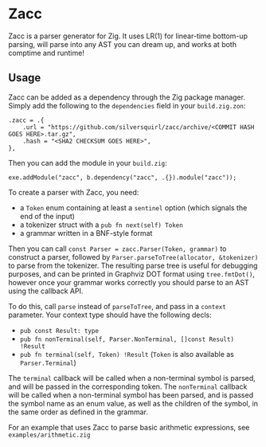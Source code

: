 # Zacc

Zacc is a parser generator for Zig. It uses LR(1) for linear-time bottom-up parsing, will parse into any AST you can dream up, and works at both comptime and runtime!

## Usage

Zacc can be added as a dependency through the Zig package manager.
Simply add the following to the `dependencies` field in your `build.zig.zon`:

```zig
.zacc = .{
    .url = "https://github.com/silversquirl/zacc/archive/<COMMIT HASH GOES HERE>.tar.gz",
    .hash = "<SHA2 CHECKSUM GOES HERE>",
},
```

Then you can add the module in your `build.zig`:

```zig
exe.addModule("zacc", b.dependency("zacc", .{}).module("zacc"));
```

To create a parser with Zacc, you need:

- a `Token` enum containing at least a `sentinel` option (which signals the end of the input)
- a tokenizer struct with a `pub fn next(self) Token`
- a grammar written in a BNF-style format

Then you can call `const Parser = zacc.Parser(Token, grammar)` to construct a parser, followed by `Parser.parseToTree(allocator, &tokenizer)` to parse from the tokenizer.
The resulting parse tree is useful for debugging purposes, and can be printed in Graphviz DOT format using `tree.fmtDot()`, however once your grammar works correctly you should parse to an AST using the callback API.

To do this, call `parse` instead of `parseToTree`, and pass in a `context` parameter.
Your context type should have the following decls:

- `pub const Result: type`
- `pub fn nonTerminal(self, Parser.NonTerminal, []const Result) !Result`
- `pub fn terminal(self, Token) !Result` (`Token` is also available as `Parser.Terminal`)

The `terminal` callback will be called when a non-terminal symbol is parsed, and will be passed in the corresponding token.
The `nonTerminal` callback will be called when a non-terminal symbol has been parsed, and is passed the symbol name as an enum value, as well as the children of the symbol, in the same order as defined in the grammar.

For an example that uses Zacc to parse basic arithmetic expressions, see `examples/arithmetic.zig`
